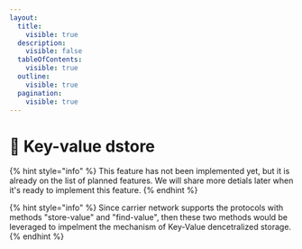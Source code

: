 ```yaml
---
layout:
  title:
    visible: true
  description:
    visible: false
  tableOfContents:
    visible: true
  outline:
    visible: true
  pagination:
    visible: true
---
```


# 📀 Key-value dstore

{% hint style="info" %}
This feature has not been implemented yet, but it is already on the list of planned features. We will share more detials later when it's ready to implement this feature.
{% endhint %}

{% hint style="info" %}
Since carrier network supports the protocols with methods "store-value" and "find-value", then these two methods would be leveraged to impelment the mechanism of Key-Value dencetralized storage.&#x20;
{% endhint %}
